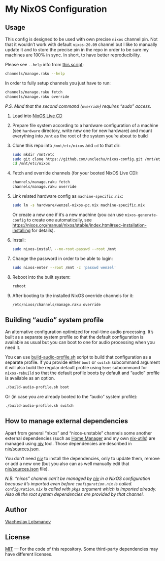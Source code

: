 # My NixOS Configuration

## Usage

This config is designed to be used with own precise `nixos` channel pin.
Not that it wouldn’t work with default `nixos-20.09` channel
but I like to manually update it and to store the precise pin in the repo
in order to be sure my machines are 100% in sync.
In short, to have better reproducibility.

Please see `--help` info from [this script](channels/manage.raku):

``` sh
channels/manage.raku --help
```

In order to fully setup channels you just have to run:

``` sh
channels/manage.raku fetch
channels/manage.raku override
```

*P.S. Mind that the second command (`override`) requires “sudo” access.*

1. Load into [NixOS Live CD](https://nixos.org/download.html)

1. Prepare file system according to a hardware configuration of a machine
   (see `hardware` directory, write new one for new hardware)
   and mount everything into `/mnt` as the root of the system you’re about to build

1. Clone this repo into `/mnt/etc/nixos` and `cd` to that dir:

   ``` sh
   sudo mkdir /mnt/etc
   sudo git clone https://github.com/unclechu/nixos-config.git /mnt/etc/nixos
   cd /mnt/etc/nixos
   ```

1. Fetch and override channels (for your booted NixOS Live CD):

   ``` sh
   channels/manage.raku fetch
   channels/manage.raku override
   ```

1. Link related hardware config as `machine-specific.nix`:

   ``` sh
   sudo ln -s hardware/wenzel-nixos-pc.nix machine-specific.nix
   ```

   Or create a new one if it’s a new machine (you can use `nixos-generate-config` to create one
   automatically, see https://nixos.org/manual/nixos/stable/index.html#sec-installation-installing
   for details).

1. Install:

   ``` sh
   sudo nixos-install --no-root-passwd --root /mnt
   ```

1. Change the password in order to be able to login:

   ``` sh
   sudo nixos-enter --root /mnt -c 'passwd wenzel'
   ```

1. Reboot into the built system:

   ``` sh
   reboot
   ```

1. After booting to the installed NixOS override channels for it:

   ``` sh
   /etc/nixos/channels/manage.raku override
   ```

## Building “audio” system profile

An alternative configuration optimized for real-time audio processing.
It’s built as a separate system profile so that the default configuration is available as usual but
you can boot to one for audio processing when you need it.

You can use [build-audio-profile.sh](build-audio-profile.sh) script to build that configuration as a
separate profile. If you provide either `boot` or `switch` subcommand argument it will also build
the regular default profile using `boot` subcommand for `nixos-rebuild` so that the default profile
boots by default and “audio” profile is available as an option.

``` sh
./build-audio-profile.sh boot
```

Or (in case you are already booted to the “audio” system profile):

``` sh
./build-audio-profile.sh switch
```

## How to manage external dependencies

Apart from general “nixos” and “nixos-unstable” channels some another external dependencies
(such as [Home Manager] and my own [nix-utils]) are managed using [niv] tool.
Those dependencies are described in [nix/sources.json].

You don’t need [niv] to install the dependencies, only to update them, remove or add a new one
(but you also can as well manually edit that [nix/sources.json] file).

*N.B. “nixos” channel can’t be managed by [niv] in a NixOS configuration because it’s imported even
before `configuration.nix` is called. `configuration.nix` is called with `pkgs` argument which is
imported already. Also all the root system dependencies are provided by that channel.*

## Author

[Viacheslav Lotsmanov](mailto:lotsmanov89@gmail.com)

## License

[MIT] — For the code of this repository.
Some third-party dependencies may have different licenses.

[MIT]: LICENSE
[Home Manager]: https://github.com/nix-community/home-manager
[nix-utils]: https://github.com/unclechu/nix-utils
[niv]: https://github.com/nmattia/niv#readme
[nix/sources.json]: nix/sources.json
